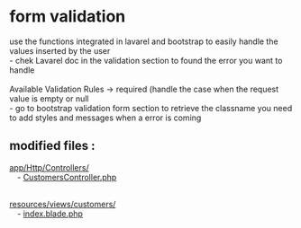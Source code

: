 
# form validation

use the functions integrated in lavarel and bootstrap to easily handle the values inserted by the user
<br/>- chek Lavarel doc in the validation section to found the error you want to handle 
<br/><br/> Available Validation Rules -> required (handle the case when the request value is empty or null
<br/>- go to bootstrap validation form section to retrieve the classname you need to add styles and messages when a error is coming

modified files :
----------------
[app/Http/Controllers/](https://github.com/Geoffrey-Carpentier/1st_laravel_project/tree/main/app/Http/Controllers)
<br/>&emsp;- [CustomersController.php](https://github.com/Geoffrey-Carpentier/1st_laravel_project/blob/553513233f5d9974b53840bac6dcb3117c380b27/app/Http/Controllers/CustomersController.php)

<br/>[resources/views/customers/](https://github.com/Geoffrey-Carpentier/1st_laravel_project/tree/main/resources/views/customers)
<br/>&emsp;- [index.blade.php](https://github.com/Geoffrey-Carpentier/1st_laravel_project/blob/553513233f5d9974b53840bac6dcb3117c380b27/resources/views/customers/index.blade.php)

